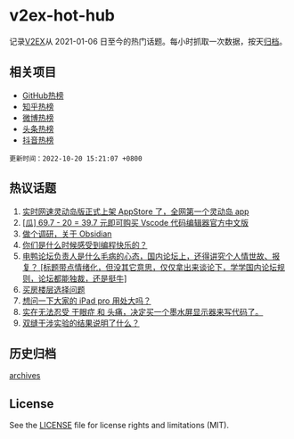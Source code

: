 # v2ex-hot-hub

 记录[V2EX](https://www.v2ex.com/)从 2021-01-06 日至今的热门话题。每小时抓取一次数据，按天[归档](archives)。
 
 ## 相关项目

- [GitHub热榜](https://github.com/lonnyzhang423/github-hot-hub)
- [知乎热榜](https://github.com/lonnyzhang423/zhihu-hot-hub)
- [微博热榜](https://github.com/lonnyzhang423/weibo-hot-hub)
- [头条热榜](https://github.com/lonnyzhang423/toutiao-hot-hub)
- [抖音热榜](https://github.com/lonnyzhang423/douyin-hot-hub)


 `更新时间：2022-10-20 15:21:07 +0800`

## 热议话题

1. [实时网速灵动岛版正式上架 AppStore 了，全网第一个灵动岛 app](https://www.v2ex.com/t/888318)
1. [[瓜] 69.7 - 20 = 39.7 元即可购买 Vscode 代码编辑器官方中文版](https://www.v2ex.com/t/888177)
1. [做个调研，关于 Obsidian](https://www.v2ex.com/t/888288)
1. [你们是什么时候感受到编程快乐的？](https://www.v2ex.com/t/888246)
1. [电鸭论坛负责人是什么毛病的心态，国内论坛上，还得讲究个人情世故、报复？
 [标题带点情绪化，但没其它意思，仅仅拿出来谈论下，学学国内论坛规则，论坛都能独裁，还是挺牛]](https://www.v2ex.com/t/888145)
1. [买房楼层选择问题](https://www.v2ex.com/t/888227)
1. [想问一下大家的 iPad pro 用处大吗？](https://www.v2ex.com/t/888383)
1. [实在无法忍受 干眼症 和 头痛，决定买一个墨水屏显示器来写代码了。](https://www.v2ex.com/t/888366)
1. [双缝干涉实验的结果说明了什么？](https://www.v2ex.com/t/888332)

## 历史归档

[archives](archives)

## License

See the [LICENSE](LICENSE) file for license rights and limitations (MIT).
